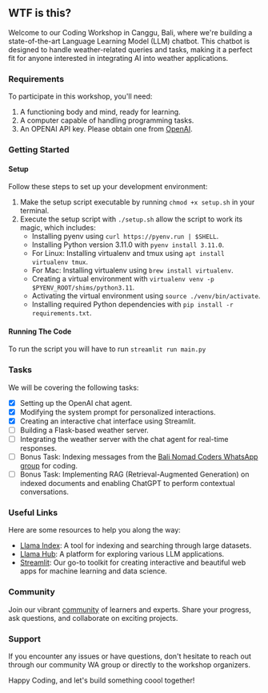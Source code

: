## WTF is this?
Welcome to our Coding Workshop in Canggu, Bali, where we're building a state-of-the-art Language Learning Model (LLM) chatbot. This chatbot is designed to handle weather-related queries and tasks, making it a perfect fit for anyone interested in integrating AI into weather applications.

### Requirements
To participate in this workshop, you'll need:
1. A functioning body and mind, ready for learning.
2. A computer capable of handling programming tasks.
3. An OPENAI API key. Please obtain one from [OpenAI](https://platform.openai.com/account/api-keys).

### Getting Started

#### Setup
Follow these steps to set up your development environment:

1. Make the setup script executable by running `chmod +x setup.sh` in your terminal.
2. Execute the setup script with `./setup.sh` allow the script to work its magic, which includes:
    - Installing pyenv using `curl https://pyenv.run | $SHELL`.
    - Installing Python version 3.11.0 with `pyenv install 3.11.0`.
    - For Linux: Installing virtualenv and tmux using `apt install virtualenv tmux`.
    - For Mac: Installing virtualenv using `brew install virtualenv`.
    - Creating a virtual environment with `virtualenv venv -p $PYENV_ROOT/shims/python3.11`.
    - Activating the virtual environment using `source ./venv/bin/activate`.
    - Installing required Python dependencies with `pip install -r requirements.txt`.

#### Running The Code
To run the script you will have to run `streamlit run main.py`

###  Tasks
We will be covering the following tasks:
- [x] Setting up the OpenAI chat agent.
- [x] Modifying the system prompt for personalized interactions.
- [x] Creating an interactive chat interface using Streamlit.
- [ ] Building a Flask-based weather server.
- [ ] Integrating the weather server with the chat agent for real-time responses.
- [ ] Bonus Task: Indexing messages from the [Bali Nomad Coders WhatsApp group](https://chat.whatsapp.com/InC6F7Z8qrdH5wIxXLjWnm) for coding.
- [ ] Bonus Task: Implementing RAG (Retrieval-Augmented Generation) on indexed documents and enabling ChatGPT to perform contextual conversations.

### Useful Links
Here are some resources to help you along the way:
- [Llama Index](https://www.llamaindex.ai/): A tool for indexing and searching through large datasets.
- [Llama Hub](https://llamahub.ai/): A platform for exploring various LLM applications.
- [Streamlit](https://streamlit.io/): Our go-to toolkit for creating interactive and beautiful web apps for machine learning and data science.

### Community
Join our vibrant [community](https://chat.whatsapp.com/InC6F7Z8qrdH5wIxXLjWnm) of learners and experts. Share your progress, ask questions, and collaborate on exciting projects.

### Support
If you encounter any issues or have questions, don't hesitate to reach out through our community WA group or directly to the workshop organizers.

Happy Coding, and let's build something coool together!
